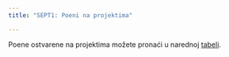 ```yaml
---
title: "SEPT1: Poeni na projektima"

---
```


Poene ostvarene na projektima možete pronaći u narednoj [tabeli](https://docs.google.com/spreadsheets/d/1IZmBfppUuzeQpN3O_Le27tPR3YpN23Cs9YfZ8RtrDWs/edit?usp=sharing).
